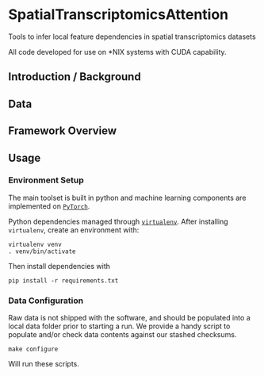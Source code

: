 # SpatialTranscriptomicsAttention
Tools to infer local feature dependencies in spatial transcriptomics datasets

All code developed for use on \*NIX systems with
CUDA capability.

## Introduction / Background

## Data

## Framework Overview

## Usage


### Environment Setup

The main toolset is built in python and machine learning components
are implemented on [`PyTorch`](https://pytorch.org/).

Python dependencies managed through [`virtualenv`](https://virtualenv.pypa.io/en/latest/). After installing `virtualenv`,
create an environment with:

    virtualenv venv
    . venv/bin/activate

Then install dependencies with

    pip install -r requirements.txt

### Data Configuration

Raw data is not shipped with the software, and should be populated into
a local data folder prior to starting a run. We provide a handy script
to populate and/or check data contents against our stashed checksums.

    make configure

Will run these scripts.

